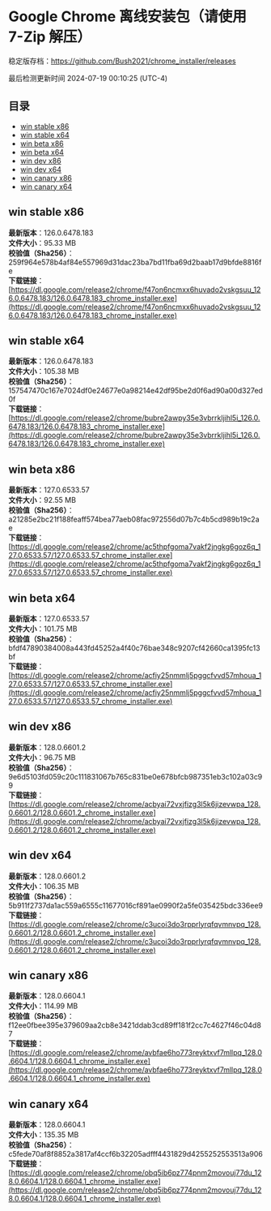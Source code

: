 # Google Chrome 离线安装包（请使用 7-Zip 解压）
稳定版存档：<https://github.com/Bush2021/chrome_installer/releases>

最后检测更新时间
2024-07-19 00:10:25 (UTC-4)


## 目录
* [win stable x86](https://github.com/Bush2021/chrome_installer?tab=readme-ov-file#win-stable-x86)
* [win stable x64](https://github.com/Bush2021/chrome_installer?tab=readme-ov-file#win-stable-x64)
* [win beta x86](https://github.com/Bush2021/chrome_installer?tab=readme-ov-file#win-beta-x86)
* [win beta x64](https://github.com/Bush2021/chrome_installer?tab=readme-ov-file#win-beta-x64)
* [win dev x86](https://github.com/Bush2021/chrome_installer?tab=readme-ov-file#win-dev-x86)
* [win dev x64](https://github.com/Bush2021/chrome_installer?tab=readme-ov-file#win-dev-x64)
* [win canary x86](https://github.com/Bush2021/chrome_installer?tab=readme-ov-file#win-canary-x86)
* [win canary x64](https://github.com/Bush2021/chrome_installer?tab=readme-ov-file#win-canary-x64)

## win stable x86
**最新版本**：126.0.6478.183  
**文件大小**：95.33 MB  
**校验值（Sha256）**：259f964e578b4af84e557969d31dac23ba7bd11fba69d2baab17d9bfde8816fe  
**下载链接**：[https://dl.google.com/release2/chrome/f47on6ncmxx6huvado2vskgsuu_126.0.6478.183/126.0.6478.183_chrome_installer.exe](https://dl.google.com/release2/chrome/f47on6ncmxx6huvado2vskgsuu_126.0.6478.183/126.0.6478.183_chrome_installer.exe)  

## win stable x64
**最新版本**：126.0.6478.183  
**文件大小**：105.38 MB  
**校验值（Sha256）**：157547470c167e7024df0e24677e0a98214e42df95be2d0f6ad90a00d327ed0f  
**下载链接**：[https://dl.google.com/release2/chrome/bubre2awpy35e3vbrrkljihl5i_126.0.6478.183/126.0.6478.183_chrome_installer.exe](https://dl.google.com/release2/chrome/bubre2awpy35e3vbrrkljihl5i_126.0.6478.183/126.0.6478.183_chrome_installer.exe)  

## win beta x86
**最新版本**：127.0.6533.57  
**文件大小**：92.55 MB  
**校验值（Sha256）**：a21285e2bc21f188feaff574bea77aeb08fac972556d07b7c4b5cd989b19c2ae  
**下载链接**：[https://dl.google.com/release2/chrome/ac5thpfgoma7vakf2jngkg6goz6q_127.0.6533.57/127.0.6533.57_chrome_installer.exe](https://dl.google.com/release2/chrome/ac5thpfgoma7vakf2jngkg6goz6q_127.0.6533.57/127.0.6533.57_chrome_installer.exe)  

## win beta x64
**最新版本**：127.0.6533.57  
**文件大小**：101.75 MB  
**校验值（Sha256）**：bfdf47890384008a443fd45252a4f40c76bae348c9207cf42660ca1395fc13bf  
**下载链接**：[https://dl.google.com/release2/chrome/acfiy25nmmlj5pggcfvvd57mhoua_127.0.6533.57/127.0.6533.57_chrome_installer.exe](https://dl.google.com/release2/chrome/acfiy25nmmlj5pggcfvvd57mhoua_127.0.6533.57/127.0.6533.57_chrome_installer.exe)  

## win dev x86
**最新版本**：128.0.6601.2  
**文件大小**：96.75 MB  
**校验值（Sha256）**：9e6d5103fd059c20c111831067b765c831be0e678bfcb987351eb3c102a03c99  
**下载链接**：[https://dl.google.com/release2/chrome/acbyai72vxjfizg3l5k6jizevwpa_128.0.6601.2/128.0.6601.2_chrome_installer.exe](https://dl.google.com/release2/chrome/acbyai72vxjfizg3l5k6jizevwpa_128.0.6601.2/128.0.6601.2_chrome_installer.exe)  

## win dev x64
**最新版本**：128.0.6601.2  
**文件大小**：106.35 MB  
**校验值（Sha256）**：5b911f2737da1ac559a6555c11677016cf891ae0990f2a5fe035425bdc336ee9  
**下载链接**：[https://dl.google.com/release2/chrome/c3ucoi3do3rpprlyrqfqvmnvpq_128.0.6601.2/128.0.6601.2_chrome_installer.exe](https://dl.google.com/release2/chrome/c3ucoi3do3rpprlyrqfqvmnvpq_128.0.6601.2/128.0.6601.2_chrome_installer.exe)  

## win canary x86
**最新版本**：128.0.6604.1  
**文件大小**：114.99 MB  
**校验值（Sha256）**：f12ee0fbee395e379609aa2cb8e3421ddab3cd89ff181f2cc7c4627f46c04d87  
**下载链接**：[https://dl.google.com/release2/chrome/avbfae6ho773reyktxvf7mllpq_128.0.6604.1/128.0.6604.1_chrome_installer.exe](https://dl.google.com/release2/chrome/avbfae6ho773reyktxvf7mllpq_128.0.6604.1/128.0.6604.1_chrome_installer.exe)  

## win canary x64
**最新版本**：128.0.6604.1  
**文件大小**：135.35 MB  
**校验值（Sha256）**：c5fede70af8f8852a3817af4ccf6b32205adfff4431829d4255252553513a906  
**下载链接**：[https://dl.google.com/release2/chrome/obq5ib6pz774pnm2movouj77du_128.0.6604.1/128.0.6604.1_chrome_installer.exe](https://dl.google.com/release2/chrome/obq5ib6pz774pnm2movouj77du_128.0.6604.1/128.0.6604.1_chrome_installer.exe)  

